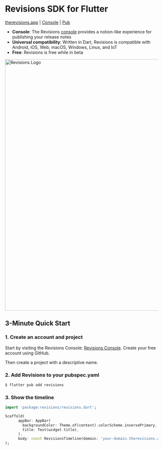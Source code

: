 # Revisions SDK for Flutter


[therevisions.app](https://therevisions.app) | [Console](https://dash.therevisions.app) | [Pub](https://pub.dev/packages/revisions)

- **Console**: The Revisions [console](https://dash.therevisions.app) provides a notion-like experience for publishing your release notes
- **Universal compatibility**: Written in Dart, Revisions is compatible with Android, iOS, Web, macOS, Windows, Linux, and IoT
- **Free**: Revisions is free while in beta

<img width="830" alt="Revisions Logo" src="https://therevisions.app/thumbnail.png"> 

## 3-Minute Quick Start

### 1. Create an account and project

Start by visiting the Revisions Console: [Revisions Console](https://dash.therevisions.app).
Create your free account using GitHub.

Then create a project with a descriptive name.

### 2. Add Revisions to your pubspec.yaml

```bash
$ flutter pub add revisions
```

### 3. Show the timeline

```dart
import 'package:revisions/revisions.dart';

Scaffold(
      appBar: AppBar(
        backgroundColor: Theme.of(context).colorScheme.inversePrimary,
        title: Text(widget.title),
      ),
      body: const RevisionsTimeline(domain: 'your-domain.therevisions.app'), // Get your domain from the Revisions Console
);
```